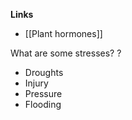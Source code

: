 **Links**
- [[Plant hormones]]

What are some stresses?
?
- Droughts
- Injury
- Pressure 
- Flooding